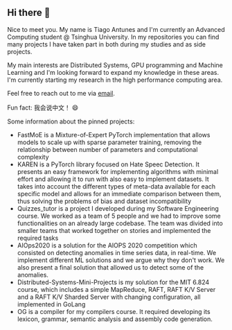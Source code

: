 ## Hi there 👋

Nice to meet you. My name is Tiago Antunes and I'm currently an Advanced Computing student @ Tsinghua University. In my repositories you can find many projects I have taken part in both during my studies and as side projects.

My main interests are Distributed Systems, GPU programming and Machine Learning and I'm looking forward to expand my knowledge in these areas. I'm currently starting my research in the high performance computing area.

Feel free to reach out to me via [email](mailto:tiago.melo.antunes@gmail.com).

Fun fact: 我会说中文！ 😄

Some information about the pinned projects:
- FastMoE is a Mixture-of-Expert PyTorch implementation that allows models to scale up with sparse parameter training, removing the relationship between number of parameters and computational complexity
- KAREN is a PyTorch library focused on Hate Speec Detection. It presents an easy framework for implementing algorithms with minimal effort and allowing it to run with also easy to implement datasets. It takes into account the different types of meta-data available for each specific model and allows for an immediate comparison between them, thus solving the problems of bias and dataset incompatibility
- Quizzes_tutor is a project I developed during my Software Engineering course. We worked as a team of 5 people and we had to improve some functionalities on an already large codebase. The team was divided into smaller teams that worked together on stories and implemented the required tasks
- AIOps2020 is a solution for the AIOPS 2020 competition which consisted on detecting anomalies in time series data, in real-time. We implement different ML solutions and we argue why they don't work. We also present a final solution that allowed us to detect some of the anomalies.
- Distributed-Systems-Mini-Projects is my solution for the MIT 6.824 course, which includes a simple MapReduce, RAFT, RAFT K/V Server and a RAFT K/V Sharded Server with changing configuration, all implemented in GoLang
- OG is a compiler for my compilers course. It required developing its lexicon, grammar, semantic analysis and assembly code generation.

<!--
**TiagoMAntunes/TiagoMAntunes** is a ✨ _special_ ✨ repository because its `README.md` (this file) appears on your GitHub profile.

Here are some ideas to get you started:

- 🔭 I’m currently working on ...
- 🌱 I’m currently learning ...
- 👯 I’m looking to collaborate on ...
- 🤔 I’m looking for help with ...
- 💬 Ask me about ...
- 📫 How to reach me: ...
- 😄 Pronouns: ...
- ⚡ Fun fact: ...
-->
